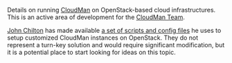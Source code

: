 <slot name="/cloudman/linkbox" />

Details on running [CloudMan](/cloudman/) on OpenStack-based cloud infrastructures. This is an active area of development for the [CloudMan Team](/cloudman/team/).

[John Chilton](/people/john-chilton/) has made available [a set of scripts and config files](https://github.com/jmchilton/cloudman_openstack_bootstrap) he uses to setup customized CloudMan instances on OpenStack. They do not represent a turn-key solution and would require significant modification, but it is a potential place to start looking for ideas on this topic.
